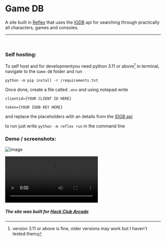# Game DB

A site built in [Reflex](https://reflex.dev) that uses the [IGDB](https://igdb.com) api for searching through practically all characters, games and consoles.

---
<br>

### Self hosting:
To self host and for developmentyou need python 3.11 or above[^1] 
in terminal, navigate to the `Game-DB` folder and run 

`python -m pip install -r /requirements.txt`

Once done, create a file called `.env` and using notepad write

`clientid={YOUR CLIENT ID HERE}`

`
token={YOUR IGDB KEY HERE}
`

and replace the placeholders with an details from the [IDGB api](https://api-docs.igdb.com)

to run just write `python -m reflex run` in the command line 



[^1]:version 3.11 or above is fine, older versions may work but I haven't tested them

### Demo / screenshots:

![image](https://github.com/user-attachments/assets/cdb90aed-2ac9-44af-a01d-a4ec47bdd209)

![video](https://cloud-pbjxv0508-hack-club-bot.vercel.app/02024-08-26_22-41-56.mp4)

##### The site was built for [Hack Club Arcade](https://hackclub.com/arcade/)
